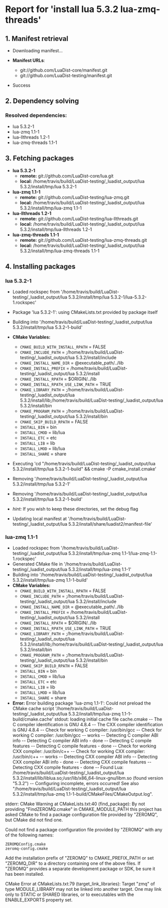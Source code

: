 # Report for 'install lua 5.3.2 lua-zmq-threads'


## 1. Manifest retrieval

- Downloading manifest...

- **Manifest URLs**:
    - git://github.com/LuaDist-core/manifest.git
    - git://github.com/LuaDist-testing/manifest.git
- Success

## 2. Dependency solving


### Resolved dependencies:
- lua 5.3.2-1
- lua-zmq 1.1-1
- lua-llthreads 1.2-1
- lua-zmq-threads 1.1-1

## 3. Fetching packages

- **lua 5.3.2-1**
    - **remote:** git://github.com/LuaDist-core/lua.git
    - **local:** /home/travis/build/LuaDist-testing/_luadist_output/lua 5.3.2/install/tmp/lua 5.3.2-1
- **lua-zmq 1.1-1**
    - **remote:** git://github.com/LuaDist-testing/lua-zmq.git
    - **local:** /home/travis/build/LuaDist-testing/_luadist_output/lua 5.3.2/install/tmp/lua-zmq 1.1-1
- **lua-llthreads 1.2-1**
    - **remote:** git://github.com/LuaDist-testing/lua-llthreads.git
    - **local:** /home/travis/build/LuaDist-testing/_luadist_output/lua 5.3.2/install/tmp/lua-llthreads 1.2-1
- **lua-zmq-threads 1.1-1**
    - **remote:** git://github.com/LuaDist-testing/lua-zmq-threads.git
    - **local:** /home/travis/build/LuaDist-testing/_luadist_output/lua 5.3.2/install/tmp/lua-zmq-threads 1.1-1

## 4. Installing packages


### lua 5.3.2-1
- Loaded rockspec from '/home/travis/build/LuaDist-testing/_luadist_output/lua 5.3.2/install/tmp/lua 5.3.2-1/lua-5.3.2-1.rockspec'
- Package 'lua 5.3.2-1': using CMakeLists.txt provided by package itself
- Building into '/home/travis/build/LuaDist-testing/_luadist_output/lua 5.3.2/install/tmp/lua 5.3.2-1-build'
- **CMake Variables:**
    - `CMAKE_BUILD_WITH_INSTALL_RPATH` = FALSE
    - `CMAKE_INCLUDE_PATH` = ;/home/travis/build/LuaDist-testing/_luadist_output/lua 5.3.2/install/include
    - `CMAKE_INSTALL_NAME_DIR` = @executable_path/../lib
    - `CMAKE_INSTALL_PREFIX` = /home/travis/build/LuaDist-testing/_luadist_output/lua 5.3.2/install
    - `CMAKE_INSTALL_RPATH` = $ORIGIN/../lib
    - `CMAKE_INSTALL_RPATH_USE_LINK_PATH` = TRUE
    - `CMAKE_LIBRARY_PATH` = ;/home/travis/build/LuaDist-testing/_luadist_output/lua 5.3.2/install/lib;/home/travis/build/LuaDist-testing/_luadist_output/lua 5.3.2/install/bin
    - `CMAKE_PROGRAM_PATH` = ;/home/travis/build/LuaDist-testing/_luadist_output/lua 5.3.2/install/bin
    - `CMAKE_SKIP_BUILD_RPATH` = FALSE
    - `INSTALL_BIN` = bin
    - `INSTALL_CMOD` = lib/lua
    - `INSTALL_ETC` = etc
    - `INSTALL_LIB` = lib
    - `INSTALL_LMOD` = lib/lua
    - `INSTALL_SHARE` = share
- Executing 'cd "/home/travis/build/LuaDist-testing/_luadist_output/lua 5.3.2/install/tmp/lua 5.3.2-1-build" && cmake -P cmake_install.cmake'
- Removing '/home/travis/build/LuaDist-testing/_luadist_output/lua 5.3.2/install/tmp/lua 5.3.2-1'
- Removing '/home/travis/build/LuaDist-testing/_luadist_output/lua 5.3.2/install/tmp/lua 5.3.2-1-build'

- *hint:* If you wish to keep these directories, set the debug flag
- Updating local manifest at '/home/travis/build/LuaDist-testing/_luadist_output/lua 5.3.2/install/share/luadist2/manifest-file'

### lua-zmq 1.1-1
- Loaded rockspec from '/home/travis/build/LuaDist-testing/_luadist_output/lua 5.3.2/install/tmp/lua-zmq 1.1-1/lua-zmq-1.1-1.rockspec'
- Generated CMake file in '/home/travis/build/LuaDist-testing/_luadist_output/lua 5.3.2/install/tmp/lua-zmq 1.1-1'
- Building into '/home/travis/build/LuaDist-testing/_luadist_output/lua 5.3.2/install/tmp/lua-zmq 1.1-1-build'
- **CMake Variables:**
    - `CMAKE_BUILD_WITH_INSTALL_RPATH` = FALSE
    - `CMAKE_INCLUDE_PATH` = ;/home/travis/build/LuaDist-testing/_luadist_output/lua 5.3.2/install/include
    - `CMAKE_INSTALL_NAME_DIR` = @executable_path/../lib
    - `CMAKE_INSTALL_PREFIX` = /home/travis/build/LuaDist-testing/_luadist_output/lua 5.3.2/install
    - `CMAKE_INSTALL_RPATH` = $ORIGIN/../lib
    - `CMAKE_INSTALL_RPATH_USE_LINK_PATH` = TRUE
    - `CMAKE_LIBRARY_PATH` = ;/home/travis/build/LuaDist-testing/_luadist_output/lua 5.3.2/install/lib;/home/travis/build/LuaDist-testing/_luadist_output/lua 5.3.2/install/bin
    - `CMAKE_PROGRAM_PATH` = ;/home/travis/build/LuaDist-testing/_luadist_output/lua 5.3.2/install/bin
    - `CMAKE_SKIP_BUILD_RPATH` = FALSE
    - `INSTALL_BIN` = bin
    - `INSTALL_CMOD` = lib/lua
    - `INSTALL_ETC` = etc
    - `INSTALL_LIB` = lib
    - `INSTALL_LMOD` = lib/lua
    - `INSTALL_SHARE` = share
- **Error:** Error building package 'lua-zmq 1.1-1': Could not preload the CMake cache script '/home/travis/build/LuaDist-testing/_luadist_output/lua 5.3.2/install/tmp/lua-zmq 1.1-1-build/cmake.cache'
stdout:
loading initial cache file cache.cmake
-- The C compiler identification is GNU 4.8.4
-- The CXX compiler identification is GNU 4.8.4
-- Check for working C compiler: /usr/bin/gcc
-- Check for working C compiler: /usr/bin/gcc -- works
-- Detecting C compiler ABI info
-- Detecting C compiler ABI info - done
-- Detecting C compile features
-- Detecting C compile features - done
-- Check for working CXX compiler: /usr/bin/c++
-- Check for working CXX compiler: /usr/bin/c++ -- works
-- Detecting CXX compiler ABI info
-- Detecting CXX compiler ABI info - done
-- Detecting CXX compile features
-- Detecting CXX compile features - done
-- Found Lua: /home/travis/build/LuaDist-testing/_luadist_output/lua 5.3.2/install/lib/liblua.so;/usr/lib/x86_64-linux-gnu/libm.so (found version "5.3.2") 
-- Configuring incomplete, errors occurred!
See also "/home/travis/build/LuaDist-testing/_luadist_output/lua 5.3.2/install/tmp/lua-zmq 1.1-1-build/CMakeFiles/CMakeOutput.log".

stderr:
CMake Warning at CMakeLists.txt:40 (find_package):
  By not providing "FindZEROMQ.cmake" in CMAKE_MODULE_PATH this project has
  asked CMake to find a package configuration file provided by "ZEROMQ", but
  CMake did not find one.

  Could not find a package configuration file provided by "ZEROMQ" with any
  of the following names:

    ZEROMQConfig.cmake
    zeromq-config.cmake

  Add the installation prefix of "ZEROMQ" to CMAKE_PREFIX_PATH or set
  "ZEROMQ_DIR" to a directory containing one of the above files.  If "ZEROMQ"
  provides a separate development package or SDK, be sure it has been
  installed.


CMake Error at CMakeLists.txt:79 (target_link_libraries):
  Target "zmq" of type MODULE_LIBRARY may not be linked into another target.
  One may link only to STATIC or SHARED libraries, or to executables with the
  ENABLE_EXPORTS property set.



